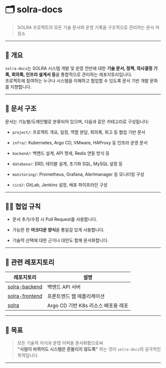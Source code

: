 # 🗂️ solra-docs

> SOLRA 프로젝트의 모든 기술 문서와 운영 기록을 구조적으로 관리하는 문서 저장소

---

## 📌 개요

`solra-docs`는 SOLRA 시스템 개발 및 운영 전반에 대한 **기술 문서, 정책, 의사결정 기록, 회의록, 인프라 설계서 등**을 통합적으로 관리하는 레포지토리입니다.  
프로젝트에 참여하는 누구나 시스템을 이해하고 협업할 수 있도록 문서 기반 개발 문화를 지향합니다.

---

## 🧾 문서 구조

문서는 기능별/도메인별로 분류되어 있으며, 다음과 같은 카테고리로 구성됩니다:

- `project/`: 프로젝트 개요, 일정, 역할 분담, 회의록, 회고 등 협업 기반 문서
    
- `infra/`: Kubernetes, Argo CD, VMware, HAProxy 등 인프라 운영 문서
    
- `backend/`: 백엔드 설계, API 명세, Redis 연동 방식 등
    
- `database/`: ERD, 테이블 설계, 초기화 SQL, MySQL 설정 등
    
- `monitoring/`: Prometheus, Grafana, Alertmanager 등 모니터링 구성
    
- `cicd/`: GitLab, Jenkins 설정, 배포 파이프라인 구성
    

---

## 🧑‍💻 협업 규칙

- 문서 추가/수정 시 Pull Request를 사용합니다.
    
- 가능한 한 **마크다운 양식**을 통일감 있게 사용합니다.
    
- 기술적 선택에 대한 근거나 대안도 함께 문서화합니다.
    

---

## 🔗 관련 레포지토리

|레포지토리|설명|
|---|---|
|[solra-backend](https://github.com/solra-org/solra-backend)|백엔드 API 서버|
|[solra-frontend](https://github.com/solra-org/solra-frontend)|프론트엔드 웹 애플리케이션|
|[solra](https://github.com/solra-org/solra)|Argo CD 기반 K8s 리소스 배포용 레포|

---

## 📝 목표

> 모든 기술적 지식과 운영 이력을 문서화함으로써  
> **"사람이 바뀌어도 시스템은 흔들리지 않도록"** 하는 것이 `solra-docs`의 궁극적인 목적입니다.

---